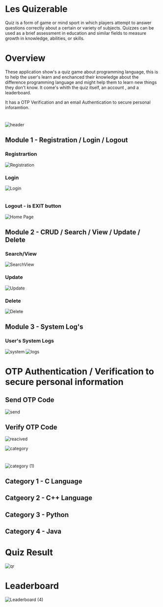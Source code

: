 # Les Quizerable

Quiz is a form of game or mind sport in which players attempt to answer questions correctly about a certain or variety of subjects. 
  Quizzes can be used as a brief assessment in education and similar fields to measure growth in knowledge, abilities, or skills.
# Overview

These application show's a quiz game about programming language, this is to help the user's learn and enchanced their knowledge about the difference programming language and might help them to learn new things they don't know. It come's whith the  quiz itself, an account , and a leaderboard. 

It has a OTP Verification and an email Authentication to secure personal inforamtion.
#
![header](https://user-images.githubusercontent.com/87133885/179187361-29196ac9-6e3e-40fa-b829-214e27bed09c.png)


## Module 1 - Registration / Login / Logout 
### Registrartion
![Registration](https://user-images.githubusercontent.com/87133885/179559406-75b6bf4a-f879-4028-9cc3-d98efa3ded29.png)
### Login
![Login](https://user-images.githubusercontent.com/87133885/179559902-21e71a4c-7e72-4ea3-b679-ed42a449f110.png)
#
### Logout - is EXIT button
![Home Page](https://user-images.githubusercontent.com/87133885/179560070-ef45bcee-bd01-418f-a829-467305862288.png)

## Module 2 - CRUD / Search / View / Update / Delete
### Search/View
![SearchView](https://user-images.githubusercontent.com/87133885/179560747-d214fbfd-8db7-408b-a69e-b0c5a14ee17d.png)

### Update
![Update](https://user-images.githubusercontent.com/87133885/179561096-9a9ce6c6-2427-496b-91a7-353e05275e29.png)

### Delete
![Delete](https://user-images.githubusercontent.com/87133885/179561119-f87b244f-dbae-43d3-9cb2-fc5149885280.png)

## Module 3 - System Log's
### User's System Logs
![system](https://user-images.githubusercontent.com/87133885/179561496-5fc20cb9-8e1f-4f55-b06c-9d3d2cfa397d.png)
![logs](https://user-images.githubusercontent.com/87133885/179561504-5e53da39-6458-4ebb-aa8a-aafa6aed5d1d.png)

# OTP Authentication / Verification to secure personal information
## Send OTP Code
![send](https://user-images.githubusercontent.com/87133885/179562078-06707768-7fef-4229-8c02-d8fe6e904b9a.png)

## Verify OTP Code
![reacived](https://user-images.githubusercontent.com/87133885/179562096-30eb68a5-b936-48a2-99a6-03d648678abe.png)

![category](https://user-images.githubusercontent.com/87133885/179187906-4d31d801-13d4-4f05-a7e8-36635534d3c2.png)
#
![category (1)](https://user-images.githubusercontent.com/87133885/179563557-e92ae99c-27f3-4c69-9449-7054776fe45b.png)

## Category 1 - C Language

## Catgeory 2 - C++ Language

## Category 3 - Python

## Category 4 - Java

# Quiz Result
![qr](https://user-images.githubusercontent.com/87133885/179564343-1605d47e-6c48-45af-951f-6300376bb64a.png)

# Leaderboard
![Leaderboard (4)](https://user-images.githubusercontent.com/87133885/179564352-e3b64b9b-dc8c-4d1f-b5d9-730de80de80c.png)
